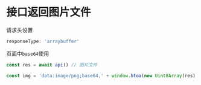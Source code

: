 # 接口返回图片文件

请求头设置

`````javascript
responseType: 'arraybuffer'
`````

页面中`base64`使用

```javascript
const res = await api() // 图片文件

const img = 'data:image/png;base64,' + window.btoa(new Uint8Array(res).reduce((data, byte) => data + String.fromCharCode(byte), ''))
```
